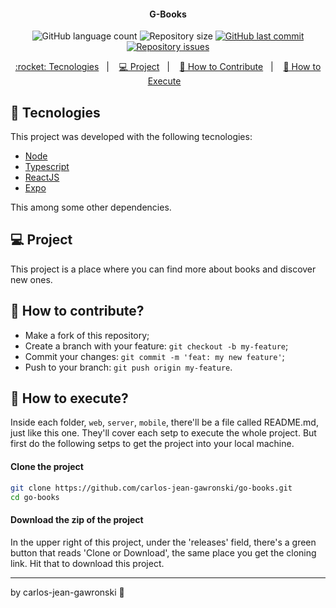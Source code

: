 <h4 align="center">
  G-Books
</h4>
<p align="center">
  <img alt="GitHub language count" src="https://img.shields.io/github/languages/count/carlos-jean-gawronski/go-books">

  <img alt="Repository size" src="https://img.shields.io/github/repo-size/carlos-jean-gawronski/go-books">
  
  <a href="https://github.com/carlos-jean-gawronski/go-books/commits/master">
    <img alt="GitHub last commit" src="https://img.shields.io/github/last-commit/carlos-jean-gawronski/go-books">
  </a>

  <a href="https://github.com/carlos-jean-gawronski/go-books/issues">
    <img alt="Repository issues" src="https://img.shields.io/github/issues/carlos-jean-gawronski/go-books">
  </a>
</p>
<p align="center">
  <a href="#rocket-tecnologies"> :rocket: Tecnologies</a>&nbsp;&nbsp;&nbsp;|&nbsp;&nbsp;&nbsp;
  <a href="#-project">💻 Project</a>&nbsp;&nbsp;&nbsp;|&nbsp;&nbsp;&nbsp;
  <a href="#-how-to-contribute">🤔 How to Contribute</a>&nbsp;&nbsp;&nbsp;|&nbsp;&nbsp;&nbsp;
  <a href="#-how-to-execute">🔖 How to Execute</a>&nbsp;&nbsp;&nbsp;
</p>

## :rocket: Tecnologies

This project was developed with the following tecnologies:

- [Node](https://nodejs.org/)
- [Typescript](https://www.typescriptlang.org/)
- [ReactJS](https://reactjs.org/)
- [Expo](https://expo.io/)

This among some other dependencies.

## 💻 Project

This project is a place where you can find more about books and discover new ones.

## 🤔 How to contribute?

- Make a fork of this repository;
- Create a branch with your feature: `git checkout -b my-feature`;
- Commit your changes: `git commit -m 'feat: my new feature'`;
- Push to your branch: `git push origin my-feature`.

## 🔖 How to execute?
Inside each folder, `web`, `server`, `mobile`, there'll be a file called README.md, just like this one. They'll cover each setp to execute the whole project. But first do the following setps to get the project into your local machine.

#### Clone the project
```sh
git clone https://github.com/carlos-jean-gawronski/go-books.git
cd go-books
```

#### Download the zip of the project

In the upper right of this project, under the 'releases' field, there's a green button that reads 'Clone or Download', the same place you get the cloning link. Hit that to download this project.

---
by carlos-jean-gawronski :wave:
